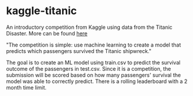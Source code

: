 # kaggle-titanic

An introductory competition from Kaggle using data from the Titanic Disaster. More can be found [here](https://www.kaggle.com/competitions/titanic)

"The competition is simple: use machine learning to create a model that predicts which passengers survived the Titanic shipwreck."

The goal is to create an ML model using train.csv to predict the survival outcome of the passengers in test.csv. Since it is a competition, the submission will be scored based on how many passengers' survival the model was able to correctly predict. There is a rolling leaderboard with a 2 month time limit.